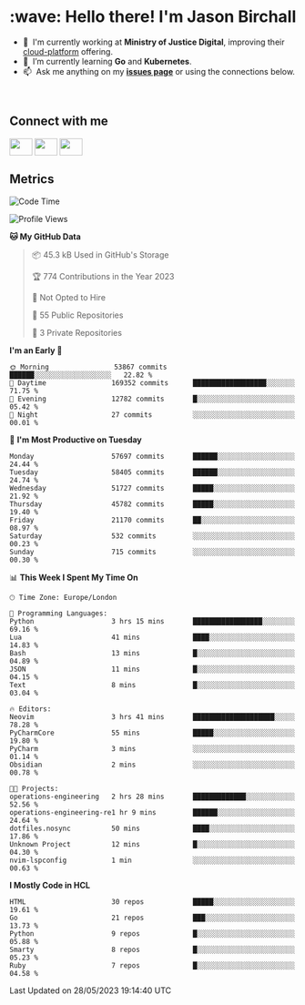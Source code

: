 <h1 align="left" id="jason-title">:wave: Hello there! I'm Jason Birchall</h1>

- :office: &nbsp;I'm currently working at **Ministry of Justice Digital**, improving their [cloud-platform](https://github.com/ministryofjustice/cloud-platform) offering.
- :seedling: &nbsp;I’m currently learning **Go** and **Kubernetes**.
- :mailbox: &nbsp;Ask me anything on my **[issues page]** or using the connections below.


<br>

<h2>Connect with me</h2>
<p>
<a href="https://twitter.com/jsonBirchall" target="blank"><img align="center" src="https://cdn.jsdelivr.net/npm/simple-icons@3.0.1/icons/twitter.svg" alt="" height="30" width="40" /></a>
<a href="https://keybase.io/json0" target="blank"><img align="center" src="https://cdn.jsdelivr.net/npm/simple-icons@3.0.1/icons/keybase.svg" alt="" height="30" width="40" /></a>
<a href="https://www.reddit.com/user/kakorate" target="blank"><img align="center" src="https://cdn.jsdelivr.net/npm/simple-icons@3.0.1/icons/reddit.svg" alt="" height="30" width="40" /></a>
</p>

<h2>Metrics</h2>

<!--START_SECTION:waka-->
![Code Time](http://img.shields.io/badge/Code%20Time-1%2C069%20hrs%2023%20mins-blue)

![Profile Views](http://img.shields.io/badge/Profile%20Views-0-blue)

**🐱 My GitHub Data** 

> 📦 45.3 kB Used in GitHub's Storage 
 > 
> 🏆 774 Contributions in the Year 2023
 > 
> 🚫 Not Opted to Hire
 > 
> 📜 55 Public Repositories 
 > 
> 🔑 3 Private Repositories 
 > 
**I'm an Early 🐤** 

```text
🌞 Morning                53867 commits       ██████░░░░░░░░░░░░░░░░░░░   22.82 % 
🌆 Daytime                169352 commits      ██████████████████░░░░░░░   71.75 % 
🌃 Evening                12782 commits       █░░░░░░░░░░░░░░░░░░░░░░░░   05.42 % 
🌙 Night                  27 commits          ░░░░░░░░░░░░░░░░░░░░░░░░░   00.01 % 
```
📅 **I'm Most Productive on Tuesday** 

```text
Monday                   57697 commits       ██████░░░░░░░░░░░░░░░░░░░   24.44 % 
Tuesday                  58405 commits       ██████░░░░░░░░░░░░░░░░░░░   24.74 % 
Wednesday                51727 commits       █████░░░░░░░░░░░░░░░░░░░░   21.92 % 
Thursday                 45782 commits       █████░░░░░░░░░░░░░░░░░░░░   19.40 % 
Friday                   21170 commits       ██░░░░░░░░░░░░░░░░░░░░░░░   08.97 % 
Saturday                 532 commits         ░░░░░░░░░░░░░░░░░░░░░░░░░   00.23 % 
Sunday                   715 commits         ░░░░░░░░░░░░░░░░░░░░░░░░░   00.30 % 
```


📊 **This Week I Spent My Time On** 

```text
🕑︎ Time Zone: Europe/London

💬 Programming Languages: 
Python                   3 hrs 15 mins       █████████████████░░░░░░░░   69.16 % 
Lua                      41 mins             ████░░░░░░░░░░░░░░░░░░░░░   14.83 % 
Bash                     13 mins             █░░░░░░░░░░░░░░░░░░░░░░░░   04.89 % 
JSON                     11 mins             █░░░░░░░░░░░░░░░░░░░░░░░░   04.15 % 
Text                     8 mins              █░░░░░░░░░░░░░░░░░░░░░░░░   03.04 % 

🔥 Editors: 
Neovim                   3 hrs 41 mins       ████████████████████░░░░░   78.28 % 
PyCharmCore              55 mins             █████░░░░░░░░░░░░░░░░░░░░   19.80 % 
PyCharm                  3 mins              ░░░░░░░░░░░░░░░░░░░░░░░░░   01.14 % 
Obsidian                 2 mins              ░░░░░░░░░░░░░░░░░░░░░░░░░   00.78 % 

🐱‍💻 Projects: 
operations-engineering   2 hrs 28 mins       █████████████░░░░░░░░░░░░   52.56 % 
operations-engineering-re1 hr 9 mins         ██████░░░░░░░░░░░░░░░░░░░   24.64 % 
dotfiles.nosync          50 mins             ████░░░░░░░░░░░░░░░░░░░░░   17.86 % 
Unknown Project          12 mins             █░░░░░░░░░░░░░░░░░░░░░░░░   04.30 % 
nvim-lspconfig           1 min               ░░░░░░░░░░░░░░░░░░░░░░░░░   00.63 % 
```

**I Mostly Code in HCL** 

```text
HTML                     30 repos            █████░░░░░░░░░░░░░░░░░░░░   19.61 % 
Go                       21 repos            ███░░░░░░░░░░░░░░░░░░░░░░   13.73 % 
Python                   9 repos             █░░░░░░░░░░░░░░░░░░░░░░░░   05.88 % 
Smarty                   8 repos             █░░░░░░░░░░░░░░░░░░░░░░░░   05.23 % 
Ruby                     7 repos             █░░░░░░░░░░░░░░░░░░░░░░░░   04.58 % 
```




 Last Updated on 28/05/2023 19:14:40 UTC
<!--END_SECTION:waka-->

<!-- links -->

[issues page]: https://github.com/jasonBirchall/jasonBirchall/issues "jasonBirchall/issues"
